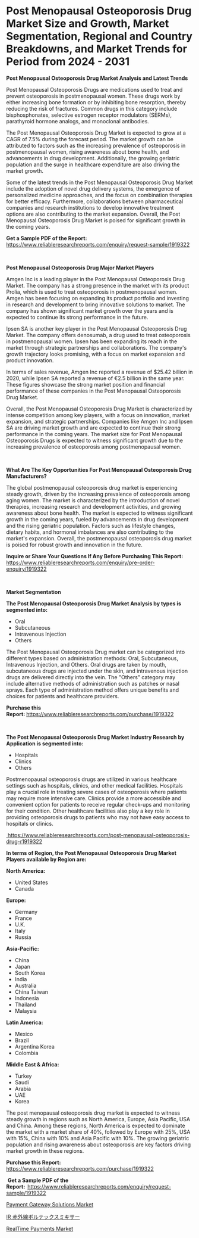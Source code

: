 <p><h1>Post Menopausal Osteoporosis Drug Market Size and Growth, Market Segmentation, Regional and Country Breakdowns, and Market Trends for Period from 2024 -  2031</h1></p><p><strong>Post Menopausal Osteoporosis Drug Market Analysis and Latest Trends</strong></p>
<p><p>Post Menopausal Osteoporosis Drugs are medications used to treat and prevent osteoporosis in postmenopausal women. These drugs work by either increasing bone formation or by inhibiting bone resorption, thereby reducing the risk of fractures. Common drugs in this category include bisphosphonates, selective estrogen receptor modulators (SERMs), parathyroid hormone analogs, and monoclonal antibodies.</p><p>The Post Menopausal Osteoporosis Drug Market is expected to grow at a CAGR of 7.5% during the forecast period. The market growth can be attributed to factors such as the increasing prevalence of osteoporosis in postmenopausal women, rising awareness about bone health, and advancements in drug development. Additionally, the growing geriatric population and the surge in healthcare expenditure are also driving the market growth.</p><p>Some of the latest trends in the Post Menopausal Osteoporosis Drug Market include the adoption of novel drug delivery systems, the emergence of personalized medicine approaches, and the focus on combination therapies for better efficacy. Furthermore, collaborations between pharmaceutical companies and research institutions to develop innovative treatment options are also contributing to the market expansion. Overall, the Post Menopausal Osteoporosis Drug Market is poised for significant growth in the coming years.</p></p>
<p><strong>Get a Sample PDF of the Report:&nbsp;</strong> <a href="https://www.reliableresearchreports.com/enquiry/request-sample/1919322">https://www.reliableresearchreports.com/enquiry/request-sample/1919322</a></p>
<p>&nbsp;</p>
<p><strong>Post Menopausal Osteoporosis Drug Major Market Players</strong></p>
<p><p>Amgen Inc is a leading player in the Post Menopausal Osteoporosis Drug Market. The company has a strong presence in the market with its product Prolia, which is used to treat osteoporosis in postmenopausal women. Amgen has been focusing on expanding its product portfolio and investing in research and development to bring innovative solutions to market. The company has shown significant market growth over the years and is expected to continue its strong performance in the future.</p><p>Ipsen SA is another key player in the Post Menopausal Osteoporosis Drug Market. The company offers denosumab, a drug used to treat osteoporosis in postmenopausal women. Ipsen has been expanding its reach in the market through strategic partnerships and collaborations. The company's growth trajectory looks promising, with a focus on market expansion and product innovation.</p><p>In terms of sales revenue, Amgen Inc reported a revenue of $25.42 billion in 2020, while Ipsen SA reported a revenue of €2.5 billion in the same year. These figures showcase the strong market position and financial performance of these companies in the Post Menopausal Osteoporosis Drug Market.</p><p>Overall, the Post Menopausal Osteoporosis Drug Market is characterized by intense competition among key players, with a focus on innovation, market expansion, and strategic partnerships. Companies like Amgen Inc and Ipsen SA are driving market growth and are expected to continue their strong performance in the coming years. The market size for Post Menopausal Osteoporosis Drugs is expected to witness significant growth due to the increasing prevalence of osteoporosis among postmenopausal women.</p></p>
<p>&nbsp;</p>
<p><strong>What Are The Key Opportunities For Post Menopausal Osteoporosis Drug Manufacturers?</strong></p>
<p><p>The global postmenopausal osteoporosis drug market is experiencing steady growth, driven by the increasing prevalence of osteoporosis among aging women. The market is characterized by the introduction of novel therapies, increasing research and development activities, and growing awareness about bone health. The market is expected to witness significant growth in the coming years, fueled by advancements in drug development and the rising geriatric population. Factors such as lifestyle changes, dietary habits, and hormonal imbalances are also contributing to the market's expansion. Overall, the postmenopausal osteoporosis drug market is poised for robust growth and innovation in the future.</p></p>
<p><strong>Inquire or Share Your Questions If Any Before Purchasing This Report:</strong> <a href="https://www.reliableresearchreports.com/enquiry/pre-order-enquiry/1919322">https://www.reliableresearchreports.com/enquiry/pre-order-enquiry/1919322</a></p>
<p>&nbsp;</p>
<p><strong>Market Segmentation</strong></p>
<p><strong>The Post Menopausal Osteoporosis Drug Market Analysis by types is segmented into:</strong></p>
<p><ul><li>Oral</li><li>Subcutaneous</li><li>Intravenous Injection</li><li>Others</li></ul></p>
<p><p>The Post Menopausal Osteoporosis Drug market can be categorized into different types based on administration methods: Oral, Subcutaneous, Intravenous Injection, and Others. Oral drugs are taken by mouth, subcutaneous drugs are injected under the skin, and intravenous injection drugs are delivered directly into the vein. The "Others" category may include alternative methods of administration such as patches or nasal sprays. Each type of administration method offers unique benefits and choices for patients and healthcare providers.</p></p>
<p><strong>Purchase this Report:&nbsp;</strong><a href="https://www.reliableresearchreports.com/purchase/1919322">https://www.reliableresearchreports.com/purchase/1919322</a></p>
<p>&nbsp;</p>
<p><strong>The Post Menopausal Osteoporosis Drug Market Industry Research by Application is segmented into:</strong></p>
<p><ul><li>Hospitals</li><li>Clinics</li><li>Others</li></ul></p>
<p><p>Postmenopausal osteoporosis drugs are utilized in various healthcare settings such as hospitals, clinics, and other medical facilities. Hospitals play a crucial role in treating severe cases of osteoporosis where patients may require more intensive care. Clinics provide a more accessible and convenient option for patients to receive regular check-ups and monitoring for their condition. Other healthcare facilities also play a key role in providing osteoporosis drugs to patients who may not have easy access to hospitals or clinics.</p></p>
<p><a href="https://www.reliableresearchreports.com/post-menopausal-osteoporosis-drug-r1919322">&nbsp;https://www.reliableresearchreports.com/post-menopausal-osteoporosis-drug-r1919322</a></p>
<p><strong>In terms of Region, the Post Menopausal Osteoporosis Drug Market Players available by Region are:</strong></p>
<p>
    <p> <strong> North America: </strong>
        <ul>
            <li>United States</li>
            <li>Canada</li>
        </ul>
        </p> 
    <p> <strong> Europe: </strong>
        <ul>
            <li>Germany</li>
            <li>France</li>
            <li>U.K.</li>
            <li>Italy</li>
            <li>Russia</li>
        </ul>
        </p> 
    <p> <strong> Asia-Pacific: </strong>
        <ul>
            <li>China</li>
            <li>Japan</li>
            <li>South Korea</li>
            <li>India</li>
            <li>Australia</li>
            <li>China Taiwan</li>
            <li>Indonesia</li>
            <li>Thailand</li>
            <li>Malaysia</li>
        </ul>
        </p> 
    <p> <strong> Latin America: </strong>
        <ul>
            <li>Mexico</li>
            <li>Brazil</li>
            <li>Argentina Korea</li>
            <li>Colombia</li>
        </ul>
        </p> 
    <p> <strong> Middle East & Africa: </strong>
        <ul>
            <li>Turkey</li>
            <li>Saudi</li>
            <li>Arabia</li>
            <li>UAE</li>
            <li>Korea</li>
        </ul>
    </p>
    </p>
<p><p>The post menopausal osteoporosis drug market is expected to witness steady growth in regions such as North America, Europe, Asia Pacific, USA and China. Among these regions, North America is expected to dominate the market with a market share of 40%, followed by Europe with 25%, USA with 15%, China with 10% and Asia Pacific with 10%. The growing geriatric population and rising awareness about osteoporosis are key factors driving market growth in these regions.</p></p>
<p><strong>Purchase this Report: </strong><a href="https://www.reliableresearchreports.com/purchase/1919322">https://www.reliableresearchreports.com/purchase/1919322</a></p>
<p>&nbsp;<strong>Get a Sample PDF of the Report:&nbsp;&nbsp;</strong><a href="https://www.reliableresearchreports.com/enquiry/request-sample/1919322">https://www.reliableresearchreports.com/enquiry/request-sample/1919322</a></p>
<p><strong></strong></p>
<p><p><a href="https://github.com/wybrqqeb6/Market-Research-Report-List-1/blob/main/payment-gateway-solutions-market.md">Payment Gateway Solutions Market</a></p><p><a href="https://github.com/oqoeusbvpadwjs08/Market-Research-Report-List-3/blob/main/4971330179349.md">IR 赤外線ボルテックスミキサー</a></p><p><a href="https://github.com/mdmisese/Market-Research-Report-List-1/blob/main/realtime-payments-market.md">RealTime Payments Market</a></p></p>